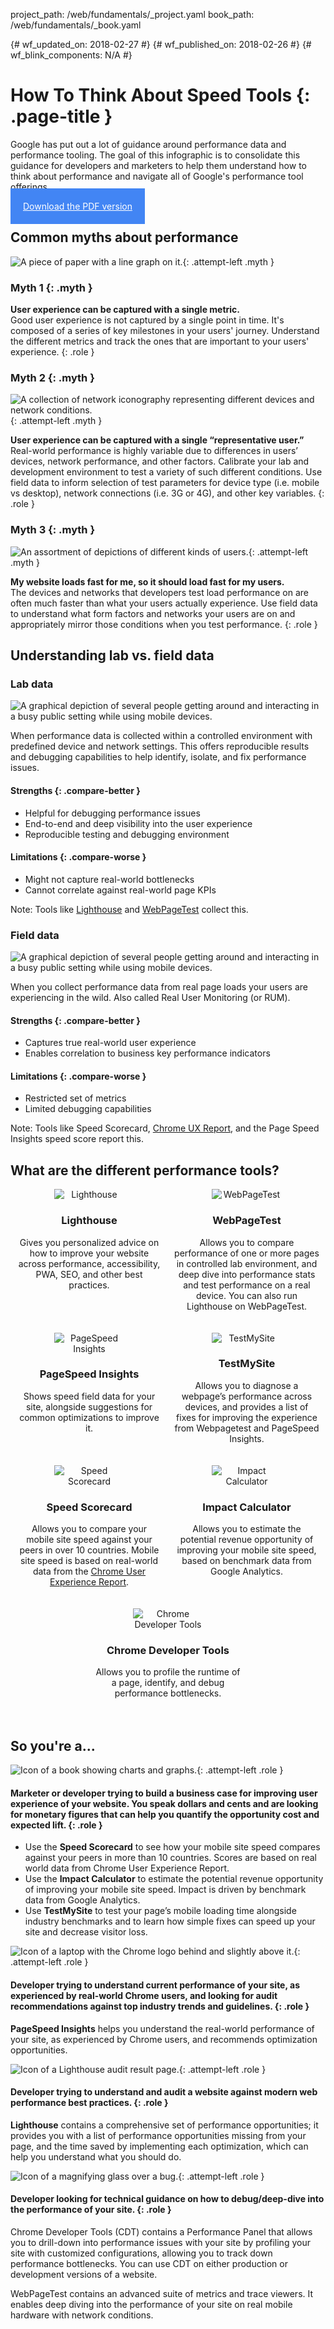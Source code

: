 project_path: /web/fundamentals/_project.yaml
book_path: /web/fundamentals/_book.yaml

{# wf_updated_on: 2018-02-27 #}
{# wf_published_on: 2018-02-26 #}
{# wf_blink_components: N/A #}

<style>
  img.myth,
  img.role{
    width: 128px;
  }

  h3.myth,
  p.myth,
  h4.role{
    margin: 0;
  }

  h3.myth{
    text-transform: uppercase;
  }

  .download{
    background: #4285f4;
    padding: 20px;
    color: #fff;
    height: auto;
  }

  .download:hover,
  .download:active{
    background: #4285f4;
    color: #fff;
  }

  .tool img{
    display: block;
    margin: 0 auto 20px;
    min-width: 128px;
    max-width: 33.33%;
  }

  .tool img{
    margin-bottom: 0;
    max-width: 25%;
    min-width: 112;
  }

  .tool{
    text-align: center;
    margin: 0 0 20px;
  }

  @media screen and (min-width: 576px){
    .tools{
      display: flex;
      align-items: stretch;
      flex-flow: row wrap;
      justify-content: center;
    }

    .tool{
      width: 50%;
    }

    .tool > p{
      padding: 0 10px;
    }
  }

  @media screen and (min-width: 721px){
    .tools{
      display: block;
    }

    .tool{
      width: 100%;
    }

    .tool > p{
      padding: 0;
    }
  }

  @media screen and (min-width: 800px){
    .tools{
      display: flex;
    }

    .tool{
      width: 50%;
    }

    .tool > p{
      padding: 0 10px;
    }
  }
</style>

# How To Think About Speed Tools {: .page-title }

<div class="clearfix"></div>

Google has put out a lot of guidance around performance data and performance tooling. The goal of this infographic is to consolidate this guidance for developers and marketers to help them understand how to think about performance and navigate all of Google's performance tool offerings

<a class="button download" href="pdf/Infographic_HowToThinkAboutSpeedTools.pdf" class="gc-analytics-event" data-category="webFu" data-label="speed-scorecard" target="_blank">Download the PDF version</a>

## Common myths about performance

![A piece of paper with a line graph on it.](images/line-graph.svg){: .attempt-left .myth }

### Myth 1 {: .myth }

**User experience can be captured with a single metric.**<br>
Good user experience is not captured by a single point in time. It's composed of a series of key milestones in your users' journey. Understand the different metrics and track the ones that are important to your users' experience.
{: .role }

<div class="clearfix"></div>

### Myth 2 {: .myth }

![A collection of network iconography representing different devices and network conditions.](images/network-icons.svg){: .attempt-left .myth }

**User experience can be captured with a single “representative user.”**<br>
Real-world performance is highly variable due to differences in users’ devices, network performance, and other factors. Calibrate your lab and development environment to test a variety of such different conditions. Use field data to inform selection of test parameters for device type (i.e. mobile vs desktop), network connections (i.e. 3G or 4G), and other key variables.
{: .role }

<div class="clearfix"></div>

### Myth 3 {: .myth }

![An assortment of depictions of different kinds of users.](images/users.svg){: .attempt-left .myth }

**My website loads fast for me, so it should load fast for my users.**<br>
The devices and networks that developers test load performance on are often much faster than what your users actually experience. Use field data to understand what form factors and networks your users are on and appropriately mirror those conditions when you test performance.
{: .role }

<div class="clearfix"></div>

## Understanding lab vs. field data

### Lab data

<img src="images/tech.svg" class="attempt-right" alt="A graphical depiction of several people getting around and interacting in a busy public setting while using mobile devices.">

When performance data is collected within a controlled environment with predefined device and network settings. This offers reproducible results and debugging capabilities to help identify, isolate, and fix performance issues.

#### Strengths {: .compare-better }

- Helpful for debugging performance issues
- End-to-end and deep visibility into the user experience
- Reproducible testing and debugging environment

#### Limitations {: .compare-worse }

- Might not capture real-world bottlenecks
- Cannot correlate against real-world page KPIs

Note: Tools like [Lighthouse](/web/tools/lighthouse/) and [WebPageTest](https://www.webpagetest.org/) collect this.

### Field data

<img src="images/on-the-street.svg" class="attempt-right" alt="A graphical depiction of several people getting around and interacting in a busy public setting while using mobile devices.">

When you collect performance data from real page loads your users are experiencing in the wild. Also called Real User Monitoring (or RUM).

#### Strengths {: .compare-better }

- Captures true real-world user experience
- Enables correlation to business key performance indicators

#### Limitations {: .compare-worse }

- Restricted set of metrics
- Limited debugging capabilities

Note: Tools like Speed Scorecard, [Chrome UX Report](/web/tools/chrome-user-experience-report/), and the Page Speed Insights speed score report this.

## What are the different performance tools?

<div class="tools">
  <div class="tool">
    <img src="images/tool-lighthouse.svg" alt="Lighthouse">
    <h3>Lighthouse</h3>
    <p>Gives you personalized advice on how to improve your website across performance, accessibility, PWA, SEO, and other best practices.</p>
  </div>
  <div class="tool">
    <img src="images/tool-webpagetest.svg" alt="WebPageTest">
    <h3>WebPageTest</h3>
    <p>Allows you to compare performance of one or more pages in controlled lab environment, and deep dive into performance stats and test performance on a real device. You can also run Lighthouse on WebPageTest.</p>
  </div>
  <div class="tool">
    <img src="images/tool-psi.svg" alt="PageSpeed Insights">
    <h3>PageSpeed Insights</h3>
    <p>Shows speed field data for your site, alongside suggestions for common optimizations to improve it.</p>
  </div>
  <div class="tool">
    <img src="images/tool-testmysite.svg" alt="TestMySite">
    <h3>TestMySite</h3>
    <p>Allows you to diagnose a webpage’s performance across devices, and provides a list of fixes for improving the experience from Webpagetest and PageSpeed Insights.</p>
  </div>
  <div class="tool">
    <img src="images/tool-speed-scorecard.svg" alt="Speed Scorecard">
    <h3>Speed Scorecard</h3>
    <p>Allows you to compare your mobile site speed against your peers in over 10 countries. Mobile site speed is based on real-world data from the <a href="https://developers.google.com/web/tools/chrome-user-experience-report/">Chrome User Experience Report</a>.</p>
  </div>
  <div class="tool">
    <img src="images/tool-impact-calculator.svg" alt="Impact Calculator">
    <h3>Impact Calculator</h3>
    <p>Allows you to estimate the potential revenue opportunity of improving your mobile site speed, based on benchmark data from Google Analytics.</p>
  </div>
  <div class="tool">
    <img src="images/tool-devtools.svg" alt="Chrome Developer Tools">
    <h3>Chrome Developer Tools</h3>
    <p>Allows you to profile the runtime of a page, identify, and debug performance bottlenecks.</p>
  </div>
</div>

## So you're a...

![Icon of a book showing charts and graphs.](images/icon-business.svg){: .attempt-left .role }

#### Marketer or developer trying to build a business case for improving user experience of your website. You speak dollars and cents and are looking for monetary figures that can help you quantify the opportunity cost and expected lift. {: .role }

- Use the **Speed Scorecard** to see how your mobile site speed compares against your  peers in more than 10 countries. Scores are based on real world data from Chrome User Experience Report.
- Use the **Impact Calculator** to estimate the potential revenue opportunity of improving your mobile site speed. Impact is driven by benchmark data from Google Analytics.
- Use **TestMySite** to test your page’s mobile loading time alongside industry benchmarks and to learn how simple fixes can speed up your site and decrease visitor loss.

<div class="clearfix"></div>

![Icon of a laptop with the Chrome logo behind and slightly above it.](images/icon-dev.svg){: .attempt-left .role }

#### Developer trying to understand current performance of your site, as experienced by real-world Chrome users, and looking for audit recommendations against top industry trends and guidelines. {: .role }

**PageSpeed Insights** helps you understand the real-world performance of your site, as experienced by Chrome users, and recommends optimization opportunities.

<div class="clearfix"></div>

![Icon of a Lighthouse audit result page.](images/icon-audit.svg){: .attempt-left .role }

#### Developer trying to understand and audit a website against modern web performance best practices. {: .role }

**Lighthouse** contains a comprehensive set of performance opportunities; it provides you with a list of performance opportunities missing from your page, and the time saved by implementing each optimization, which can help you understand what you should do.

<div class="clearfix"></div>

![Icon of a magnifying glass over a bug.](images/icon-debug.svg){: .attempt-left .role }

#### Developer looking for technical guidance on how to debug/deep-dive into the performance of your site. {: .role }

Chrome Developer Tools (CDT) contains a Performance Panel that allows you to drill-down into performance issues with your site by profiling your site with customized configurations, allowing you to track down performance bottlenecks. You can use CDT on either production or development versions of a website.

WebPageTest contains an advanced suite of metrics and trace viewers. It enables deep diving into the performance of your site on real mobile hardware with network conditions.
